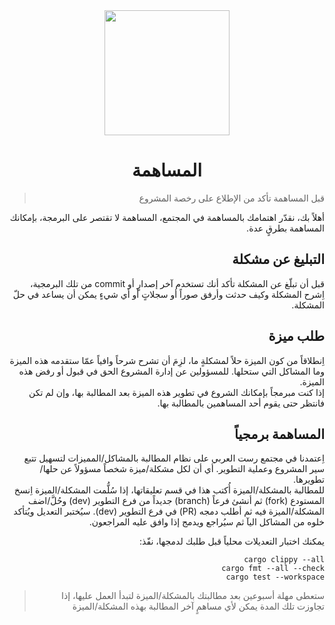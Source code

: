 <div align="center">

<picture>
  <source media="(prefers-color-scheme: dark)" srcset="assets/rust-logo-light.png">
  <source media="(prefers-color-scheme: light)" srcset="assets/rust-logo-dark.png">
  <img src="assets/rust-logo-.png" height="200">
</picture>
   
<h1>المساهمة</h1>

</div>

<div dir="rtl">

 > قبل المساهمة تأكد من الإطلاع على رخصة المشروع

أهلاً بك، نقدّر اهتمامك بالمساهمة في المجتمع، المساهمة لا تقتصر على البرمجة، بإمكانك المساهمة بطرقٍ عدة.

## التبليغ عن مشكلة
قبل أن تبلّغ عن المشكلة تأكد أنك تستخدم آخر إصدارٍ أو commit من تلك البرمجية، اِشرح المشكلة وكيف حدثت وأرفق صوراً أو سجلاتٍ أو أي شيءٍ يمكن أن يساعد في حلّ المشكلة.

## طلب ميزة
اِنطلاقاً من كون الميزة حلاً لمشكلةٍ ما، لزِمَ أن تشرح شرحاً وافياً عمّا ستقدمه هذه الميزة وما المشاكل التي ستحلها.
للمسؤولين عن إدارة المشروع الحق في قبول أو رفض هذه الميزة.
</br>
إذا كنت مبرمجاً بإمكانك الشروع في تطوير هذه الميزة بعد المطالبة بها، وإن لم تكن فانتظر حتى يقوم أحد المساهمين بالمطالبة بها.

## المساهمة برمجياً
اِعتمدنا في مجتمع رست العربي على نظام المطالبة بالمشاكل/المميزات لتسهيل تتبع سير المشروع وعملية التطوير. أي أن لكل مشكلة/ميزة شخصاً مسؤولاً عن حلها/تطويرها.
</br>
للمطالبة بالمشكلة/الميزة أُكتب هذا في قسم تعليقاتها، إذا سُلُّمت المشكلة/الميزة اِنسخ المستودع (fork) ثم أنشئ فرعاً (branch) جديداً من فرع التطوير (dev) وحُلَّ/اضف المشكلة/الميزة فيه ثم أطلب دمجه (PR) في فرع التطوير (dev). سيُختبر التعديل ويُتأكد خلوه من المشاكل اليآ ثم سيُراجع ويدمج إذا وافق عليه المراجعون.

يمكنك اختبار التعديلات محلياً قبل طلبك لدمجها، نفّذ:
<div rtl="ltr">

```
cargo clippy --all
cargo fmt --all --check
cargo test --workspace
```
</div>

> ستعطى مهلة أسبوعين بعد مطالبتك بالمشكلة/الميزة لتبدأ العمل عليها، إذا تجاوزت تلك المدة يمكن لأي مساهمٍ آخر المطالبة بهذه المشكلة/الميزة

</div>
